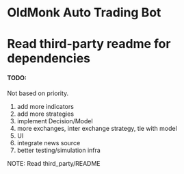 # OldMonk Auto Trading Bot

# Read third-party readme for dependencies

#### TODO: 

Not based on priority.

1. add more indicators
2. add more strategies 
3. implement Decision/Model
5. more exchanges, inter exchange strategy, tie with model
6. UI
7. integrate news source
8. better testing/simulation infra



NOTE:
Read third_party/README
